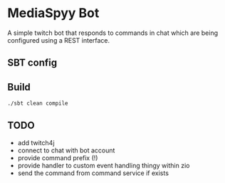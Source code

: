 # MediaSpyy Bot

A simple twitch bot that responds to commands in chat which are being
configured using a REST interface.

## SBT config

## Build

```bash
./sbt clean compile
```

## TODO

- add twitch4j
- connect to chat with bot account
- provide command prefix (!)
- provide handler to custom event handling thingy within zio
- send the command from command service if exists
